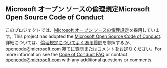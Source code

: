 ## <a name="microsoft-open-source-code-of-conduct"></a><span data-ttu-id="1c5da-101">Microsoft オープン ソースの倫理規定</span><span class="sxs-lookup"><span data-stu-id="1c5da-101">Microsoft Open Source Code of Conduct</span></span>
<span data-ttu-id="1c5da-102">このプロジェクトでは、[Microsoft オープン ソースの倫理規定](https://opensource.microsoft.com/codeofconduct/)を採用しています。</span><span class="sxs-lookup"><span data-stu-id="1c5da-102">This project has adopted the [Microsoft Open Source Code of Conduct](https://opensource.microsoft.com/codeofconduct/).</span></span>
<span data-ttu-id="1c5da-103">詳細については、[倫理規定についてよくある質問](https://opensource.microsoft.com/codeofconduct/faq/)を参照するか、[opencode@microsoft.com](mailto:opencode@microsoft.com) 宛てに質問またはコメントをお送りください。</span><span class="sxs-lookup"><span data-stu-id="1c5da-103">For more information see the [Code of Conduct FAQ](https://opensource.microsoft.com/codeofconduct/faq/) or contact [opencode@microsoft.com](mailto:opencode@microsoft.com) with any additional questions or comments.</span></span>